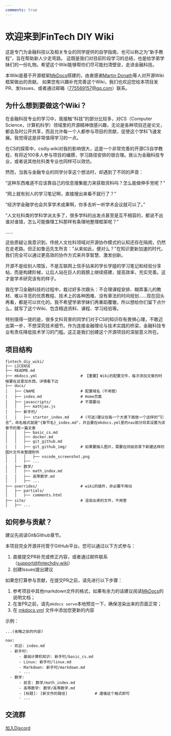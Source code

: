 ```yaml
---
comments: true
---
```

# 欢迎来到FinTech DIY Wiki

这是专门为金融科技以及相关专业的同学提供的自学指南，也可以称之为“新手教程”，旨在帮助新人少走弯路。
这既是我们对目前阶段学习的总结，也是给学弟学妹们的一份礼物。希望这个Wiki能够帮你们尽可能扫清壁垒，走进金融科技。

本Wiki是基于开源框架[MkDocs](https://www.mkdocs.org)搭建的，由衷感谢[Martin Donath](https://github.com/squidfunk)等人对开源Wiki框架做出的贡献。
如果您有兴趣补充完善这个Wiki，我们也欢迎您给本项目发PR、发Issues、或者通过邮箱（775569157@qq.com）联系。

## 为什么想到要做这个Wiki？

在金融科技专业的学习中，我接触“科技”的部分比较多，对CS（Computer Science，计算机科学）领域里的开源精神很感兴趣，无论是各种项目还是论文，都会及时公开共享，而且允许每一个人都参与项目的贡献，促使这个学科飞速发展。我觉得这是非常值得学习的一点。

在CS的探索中，csdiy.wiki对我的影响很大，这是一个非常完善的开源CS自学教程，有将近100多人参与项目的编撰，学习路径安排的很合理。我认为金融科技专业，或者说其他社科类专业也同样可以效仿。

然而，当我与金融专业的同学分享这个想法时，却遇到了不同的声音：

“这种东西难道不应该靠自己的信息搜集能力来获取资料吗？怎么能做伸手党呢？”

“网上就有别人的学习笔记啊，直接搜出来看不就行了？”

“经济学金融学也会共享学术成果啊，你多去听一听学术会议就可以了。”

“人文社科类的学科学派太多了，很多学科的出发点甚至是互不相容的，都说不出谁对谁错，怎么可能像理工科那样有条理地整理框架呢？”

……

这些质疑让我意识到，传统人文社科领域对开源协作模式的认知还存在隔阂，仍然在走老路。但正如鲁迅先生所言："从来如此，便对么？"在知识更新加速的时代，我们完全可以通过更高效的协作方式来共享智慧、激发创新。

开源不是给别人喂饭，不是互联网上信手拈来的学长学姐的学习笔记和经验分享帖，而是构建阶梯，让后人站在巨人的肩膀上继续搭建，提高效率，充实完善。这才是学术研究该有的样子。

我在学习金融科技的过程中，栽过好多次跟头：不合理课程安排、糊弄事儿的教材、难以寻觅的优质教程、技术上的各种困难、没有章法的时间规划……现在回头再看，都是可以优化的。我不希望学弟学妹们再重蹈覆辙，所以想给你们留下点什么，就写了这个Wiki、包含精选资料、课程、学习经验等。

特别值得一提的是，很多文科背景的同学们对于CS的知识存有畏惧心理，不敢迈出第一步，不想深究技术细节。作为连接金融理论与技术实践的桥梁，金融科技专业有责任降低技术学习的门槛。这正是我们创建这个开源项目的深层意义所在。

## 项目结构

```
fintech_diy_wiki/
├── LICENSE
├── README.md
├── mkdocs.yml                   # 【重要】Wiki的配置文件，每次添加文章的时候要在这里加东西，详情看下边
├── docs/
│   ├── CNAME                    # 配置域名（不用管）
│   ├── index.md                 # Home页面
│   ├── javascripts/             # 不需要动
│   │   ├── mathjax.js
│   ├── 新手村/
│   │   ├── starter_index.md     # (可选)建议在每一个大类下面放一个这样的“引言”，命名格式就是"{章节名}_index.md"，并且要在mkdocs.yml里的nav部分将其设置为该章节的第一篇文章
│   │   ├── basic_cs.md
│   │   ├── docker.md
│   │   ├── git_github.md
│   │   ├── git_github_img/      # 如果要插入图片，需要在同级目录下新建这样的图片文件夹整理附件
│   │   │   ├── vscode_screenshot.png
│   │   ├── ...
│   ├── 数学/
│   │   ├── math_index.md
│   │   ├── 高等数学.md
│   │   ├── ...
├── overrides/                   # wiki的插件，非必要不用动
│   ├── partials/
│   │   ├── comments.html
├── site/                        # 渲染出来的文件，不用管
│   ├── ...
```

## 如何参与贡献？

建议先阅读Git&Github章节。

本项目完全开源并托管于GitHub平台。您可以通过以下方式参与：

1. 直接提交PR补充或修正内容，或者通过邮件联系（<support@fintechdiy.wiki>）
2. 创建Issues提出建议

如果您打算参与贡献，在提交PR之前，请先进行以下步骤：

1. 参考项目中其他markdown文件的格式，如果有余力的话建议阅读[MkDocs](https://www.mkdocs.org)的说明文档；
2. 在发PR之前，请先`mkdocs serve`本地预览一下，确保渲染出来的页面正常；
3. 在 [mkdocs.yml](https://github.com/PKUFlyingPig/cs-self-learning/blob/master/mkdocs.yml) 文件中添加您更新的内容

示例：

```
...(省略之前的内容)

nav:
  - 欢迎: index.md
  - 新手村:
      - 基础计算机知识: 新手村/basic_cs.md
      - Linux: 新手村/linux.md
      - Markdown: 新手村/markdown.md
      - ...
  - 数学:
      - 前言: 数学/math_index.md
      - 高等数学: 数学/高等数学.md
      - [标题]: [新文件的路径]            # 遵循这个格式即可
      - ...
```

## 交流群

[加入Discord](https://discord.gg/PyTCZVJJez)
